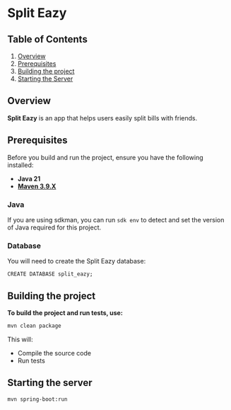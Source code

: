 # Split Eazy

## Table of Contents
1. [Overview](#overview)
2. [Prerequisites](#prerequisites)
3. [Building the project](#building-the-project)
4. [Starting the Server](#starting-the-server)

## Overview

**Split Eazy** is an app that helps users easily split bills with friends.

## Prerequisites

Before you build and run the project, ensure you have the following installed:

- **Java 21**
- [**Maven 3.9.X**](https://maven.apache.org/)

### Java

If you are using sdkman, you can run `sdk env` to detect and set the version of Java required for this project.

### Database

You will need to create the Split Eazy database:

```postgresql
CREATE DATABASE split_eazy;
```

## Building the project

**To build the project and run tests, use:**

```bash
mvn clean package
```

This will:
- Compile the source code
- Run tests

## Starting the server

```bash
mvn spring-boot:run
```
